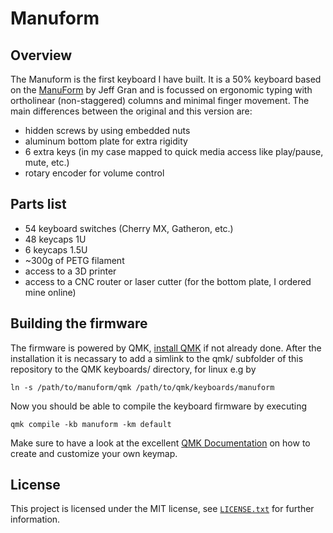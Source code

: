 # Manuform
## Overview
The Manuform is the first keyboard I have built. It is a 50% keyboard based on the [ManuForm](https://geekhack.org/index.php?topic=46015.0) by Jeff Gran and is focussed on ergonomic typing with ortholinear (non-staggered) columns and minimal finger movement.
The main differences between the original and this version are:
* hidden screws by using embedded nuts
* aluminum bottom plate for extra rigidity
* 6 extra keys (in my case mapped to quick media access like play/pause, mute, etc.)
* rotary encoder for volume control

## Parts list
* 54 keyboard switches (Cherry MX, Gatheron, etc.)
* 48 keycaps 1U
* 6 keycaps 1.5U
* ~300g of PETG filament
* access to a 3D printer
* access to a CNC router or laser cutter (for the bottom plate, I ordered mine online)

## Building the firmware
The firmware is powered by QMK, [install QMK](https://docs.qmk.fm/#/newbs_getting_started) if not already done.
After the installation it is necassary to add a simlink to the qmk/ subfolder of this repository to the QMK keyboards/ directory, for linux e.g by
```
ln -s /path/to/manuform/qmk /path/to/qmk/keyboards/manuform
```

Now you should be able to compile the keyboard firmware by executing
```
qmk compile -kb manuform -km default
```

Make sure to have a look at the excellent [QMK Documentation](https://docs.qmk.fm/#/newbs_building_firmware) on how to create and customize your own keymap.

## License
This project is licensed under the MIT license, see [`LICENSE.txt`](LICENSE.txt) for further information.

